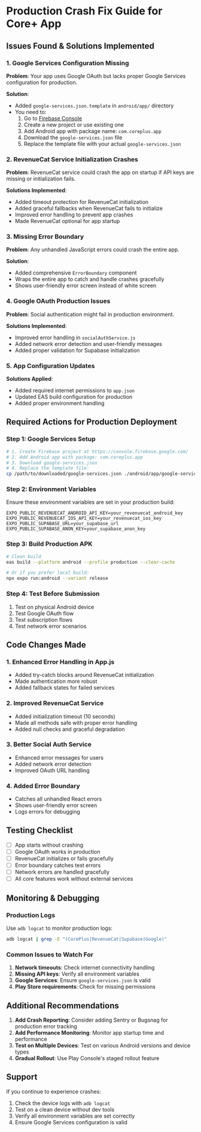 # Production Crash Fix Guide for Core+ App

## Issues Found & Solutions Implemented

### 1. **Google Services Configuration Missing**
**Problem**: Your app uses Google OAuth but lacks proper Google Services configuration for production.

**Solution**: 
- Added `google-services.json.template` in `android/app/` directory
- You need to:
  1. Go to [Firebase Console](https://console.firebase.google.com/)
  2. Create a new project or use existing one
  3. Add Android app with package name: `com.coreplus.app`
  4. Download the `google-services.json` file
  5. Replace the template file with your actual `google-services.json`

### 2. **RevenueCat Service Initialization Crashes**
**Problem**: RevenueCat service could crash the app on startup if API keys are missing or initialization fails.

**Solutions Implemented**:
- Added timeout protection for RevenueCat initialization
- Added graceful fallbacks when RevenueCat fails to initialize
- Improved error handling to prevent app crashes
- Made RevenueCat optional for app startup

### 3. **Missing Error Boundary**
**Problem**: Any unhandled JavaScript errors could crash the entire app.

**Solution**: 
- Added comprehensive `ErrorBoundary` component
- Wraps the entire app to catch and handle crashes gracefully
- Shows user-friendly error screen instead of white screen

### 4. **Google OAuth Production Issues**
**Problem**: Social authentication might fail in production environment.

**Solutions Implemented**:
- Improved error handling in `socialAuthService.js`
- Added network error detection and user-friendly messages
- Added proper validation for Supabase initialization

### 5. **App Configuration Updates**
**Solutions Applied**:
- Added required internet permissions to `app.json`
- Updated EAS build configuration for production
- Added proper environment handling

## Required Actions for Production Deployment

### Step 1: Google Services Setup
```bash
# 1. Create Firebase project at https://console.firebase.google.com/
# 2. Add Android app with package: com.coreplus.app
# 3. Download google-services.json
# 4. Replace the template file:
cp /path/to/downloaded/google-services.json ./android/app/google-services.json
```

### Step 2: Environment Variables
Ensure these environment variables are set in your production build:
```
EXPO_PUBLIC_REVENUECAT_ANDROID_API_KEY=your_revenuecat_android_key
EXPO_PUBLIC_REVENUECAT_IOS_API_KEY=your_revenuecat_ios_key
EXPO_PUBLIC_SUPABASE_URL=your_supabase_url
EXPO_PUBLIC_SUPABASE_ANON_KEY=your_supabase_anon_key
```

### Step 3: Build Production APK
```bash
# Clean build
eas build --platform android --profile production --clear-cache

# Or if you prefer local build:
npx expo run:android --variant release
```

### Step 4: Test Before Submission
1. Test on physical Android device
2. Test Google OAuth flow
3. Test subscription flows
4. Test network error scenarios

## Code Changes Made

### 1. Enhanced Error Handling in App.js
- Added try-catch blocks around RevenueCat initialization
- Made authentication more robust
- Added fallback states for failed services

### 2. Improved RevenueCat Service
- Added initialization timeout (10 seconds)
- Made all methods safe with proper error handling
- Added null checks and graceful degradation

### 3. Better Social Auth Service
- Enhanced error messages for users
- Added network error detection
- Improved OAuth URL handling

### 4. Added Error Boundary
- Catches all unhandled React errors
- Shows user-friendly error screen
- Logs errors for debugging

## Testing Checklist

- [ ] App starts without crashing
- [ ] Google OAuth works in production
- [ ] RevenueCat initializes or fails gracefully
- [ ] Error boundary catches test errors
- [ ] Network errors are handled gracefully
- [ ] All core features work without external services

## Monitoring & Debugging

### Production Logs
Use `adb logcat` to monitor production logs:
```bash
adb logcat | grep -E "(CorePlus|RevenueCat|Supabase|Google)"
```

### Common Issues to Watch For
1. **Network timeouts**: Check internet connectivity handling
2. **Missing API keys**: Verify all environment variables
3. **Google Services**: Ensure `google-services.json` is valid
4. **Play Store requirements**: Check for missing permissions

## Additional Recommendations

1. **Add Crash Reporting**: Consider adding Sentry or Bugsnag for production error tracking
2. **Add Performance Monitoring**: Monitor app startup time and performance
3. **Test on Multiple Devices**: Test on various Android versions and device types
4. **Gradual Rollout**: Use Play Console's staged rollout feature

## Support

If you continue to experience crashes:
1. Check the device logs with `adb logcat`
2. Test on a clean device without dev tools
3. Verify all environment variables are set correctly
4. Ensure Google Services configuration is valid
